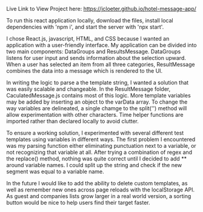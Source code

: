 Live Link to View Project here:
https://jcloeter.github.io/hotel-message-app/

To run this react application locally, download the files, install local dependencies with 'npm i', and start the server with 'npx start'.

I chose React.js, javascript, HTML, and CSS because I wanted an application with a user-friendly interface. My application can be divided into two main components: DataGroups and ResultsMessage. DataGroups listens for user input and sends information about the selection upward. When a user has selected an item from all three categories, ResultMessage combines the data into a message which is rendered to the UI.

In writing the logic to parse a the template string, I wanted a solution that was easily scalable and changeable. In the ResultMessage folder, CaculatedMessage.js contains most of this logic. More template variables may be added by inserting an object to the varData array. To change the way variables are delineated, a single chamge to the split('') method will allow experimentation with other characters. Time helper functions are imported rather than declared locally to avoid clutter.

To ensure a working solution, I experimented with several different test templates using variables in different ways. The first problem I encountered was my parsing function either eliminating punctuation next to a variable, or not recognizing that variable at all. After trying a combination of regex and the replace() method, nothing was quite correct until I decided to add \*\* around variable names. I could split up the string and check if the new segment was equal to a variable name.

In the future I would like to add the ability to delete custom templates, as well as remember new ones across page reloads with the localStorage API. As guest and companies lists grow larger in a real world version, a sorting button would be nice to help users find their target faster.
